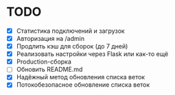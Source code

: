 # TODO

* [x] Статистика подключений и загрузок
* [x] Авторизация на /admin
* [x] Продлить кэш для сборок (до 7 дней)
* [x] Реализовать настройки через Flask или как-то ещё
* [x] Production-сборка
* [ ] Обновить README.md
* [x] Надёжный метод обновления списка веток
* [x] Потокобезопасное обновление списка веток
